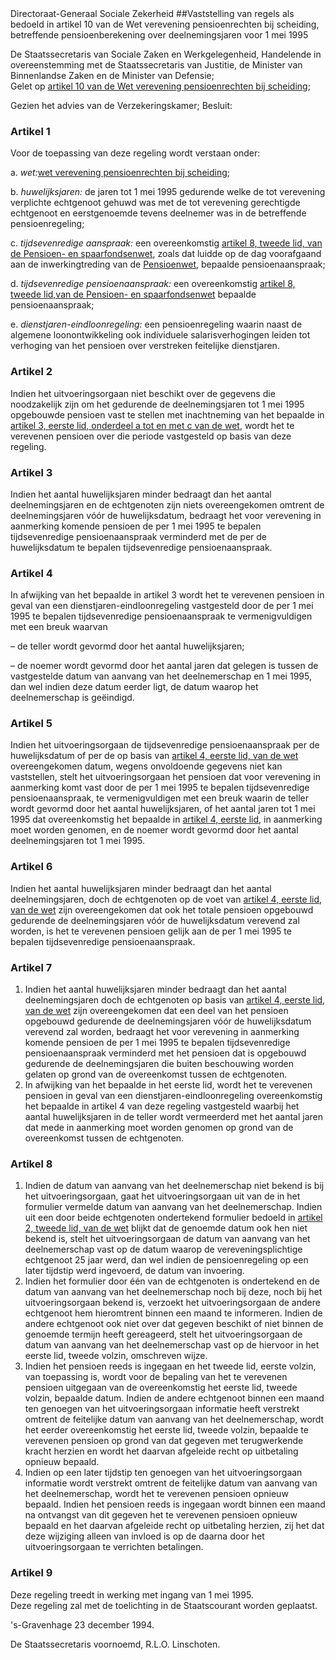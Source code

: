 <meta http-equiv='Content-Type' content='text/html; charset=utf-8' />
Directoraat-Generaal Sociale Zekerheid 
##Vaststelling van regels als bedoeld in artikel 10 van de Wet verevening pensioenrechten bij scheiding, betreffende pensioenberekening over deelnemingsjaren voor 1 mei 1995

De Staatssecretaris van Sociale Zaken en Werkgelegenheid, Handelende in overeenstemming met de Staatssecretaris van Justitie, de Minister van Binnenlandse Zaken en de Minister van Defensie;  
Gelet op [artikel 10 van de Wet verevening pensioenrechten bij scheiding](../../../../../../../../../../wet/wet/verevening/pensioenrechten/bij/scheiding/BWBR0006641/README.md);

Gezien het advies van de Verzekeringskamer;
Besluit:    

### Artikel  1  

Voor de toepassing van deze regeling wordt verstaan onder: 

a. *wet:*[wet verevening pensioenrechten bij scheiding](../../../../../../../../../../wet/wet/verevening/pensioenrechten/bij/scheiding/BWBR0006641/README.md);  

b. *huwelijksjaren:* de jaren tot 1 mei 1995 gedurende welke de tot verevening verplichte echtgenoot gehuwd was met de tot verevening gerechtigde echtgenoot en eerstgenoemde tevens deelnemer was in de betreffende pensioenregeling;  

c. *tijdsevenredige aanspraak:* een overeenkomstig [artikel 8, tweede lid, van de Pensioen- en spaarfondsenwet](../../../../../../../../../../wet/pensioen-/en/spaarfondsenwet/BWBR0002089/README.md), zoals dat luidde op de dag voorafgaand aan de inwerkingtreding van de [Pensioenwet](../../../../../../../../../../wet/pensioenwet/BWBR0020809/README.md), bepaalde pensioenaanspraak;  

d. *tijdsevenredige pensioenaanspraak:* een overeenkomstig [artikel 8, tweede lid,van de Pensioen- en spaarfondsenwet](../../../../../../../../../../wet/pensioen-/en/spaarfondsenwet/BWBR0002089/README.md) bepaalde pensioenaanspraak;  

e. *dienstjaren-eindloonregeling:* een pensioenregeling waarin naast de algemene loonontwikkeling ook individuele salarisverhogingen leiden tot verhoging van het pensioen over verstreken feitelijke dienstjaren.    

### Artikel  2  

Indien het uitvoeringsorgaan niet beschikt over de gegevens die noodzakelijk zijn om het gedurende de deelnemingsjaren tot 1 mei 1995 opgebouwde pensioen vast te stellen met inachtneming van het bepaalde in [artikel 3, eerste lid, onderdeel a tot en met c van de wet](../../../../../../../../../../wet/wet/verevening/pensioenrechten/bij/scheiding/BWBR0006641/README.md), wordt het te verevenen pensioen over die periode vastgesteld op basis van deze regeling.  

### Artikel  3  

Indien het aantal huwelijksjaren minder bedraagt dan het aantal deelnemingsjaren en de echtgenoten zijn niets overeengekomen omtrent de deelnemingsjaren vóór de huwelijksdatum, bedraagt het voor verevening in aanmerking komende pensioen de per 1 mei 1995 te bepalen tijdsevenredige pensioenaanspraak verminderd met de per de huwelijksdatum te bepalen tijdsevenredige pensioenaanspraak.  

### Artikel  4  

In afwijking van het bepaalde in artikel 3 wordt het te verevenen pensioen in geval van een dienstjaren-eindloonregeling vastgesteld door de per 1 mei 1995 te bepalen tijdsevenredige pensioenaanspraak te vermenigvuldigen met een breuk waarvan 

– de teller wordt gevormd door het aantal huwelijksjaren;  

– de noemer wordt gevormd door het aantal jaren dat gelegen is tussen de vastgestelde datum van aanvang van het deelnemerschap en 1 mei 1995, dan wel indien deze datum eerder ligt, de datum waarop het deelnemerschap is geëindigd.    

### Artikel  5  

Indien het uitvoeringsorgaan de tijdsevenredige pensioenaanspraak per de huwelijksdatum of per de op basis van [artikel 4, eerste lid, van de wet](../../../../../../../../../../wet/wet/verevening/pensioenrechten/bij/scheiding/BWBR0006641/README.md) overeengekomen datum, wegens onvoldoende gegevens niet kan vaststellen, stelt het uitvoeringsorgaan het pensioen dat voor verevening in aanmerking komt vast door de per 1 mei 1995 te bepalen tijdsevenredige pensioenaanspraak, te vermenigvuldigen met een breuk waarin de teller wordt gevormd door het aantal huwelijksjaren, of het aantal jaren tot 1 mei 1995 dat overeenkomstig het bepaalde in [artikel 4, eerste lid](../../../../../../../../../../wet/wet/verevening/pensioenrechten/bij/scheiding/BWBR0006641/README.md), in aanmerking moet worden genomen, en de noemer wordt gevormd door het aantal deelnemingsjaren tot 1 mei 1995.  

### Artikel  6  

Indien het aantal huwelijksjaren minder bedraagt dan het aantal deelnemingsjaren, doch de echtgenoten op de voet van [artikel 4, eerste lid, van de wet](../../../../../../../../../../wet/wet/verevening/pensioenrechten/bij/scheiding/BWBR0006641/README.md) zijn overeengekomen dat ook het totale pensioen opgebouwd gedurende de deelnemingsjaren vóór de huwelijksdatum verevend zal worden, is het te verevenen pensioen gelijk aan de per 1 mei 1995 te bepalen tijdsevenredige pensioenaanspraak.  

### Artikel  7  

1.  Indien het aantal huwelijksjaren minder bedraagt dan het aantal deelnemingsjaren doch de echtgenoten op basis van [artikel 4, eerste lid, van de wet](../../../../../../../../../../wet/wet/verevening/pensioenrechten/bij/scheiding/BWBR0006641/README.md) zijn overeengekomen dat een deel van het pensioen opgebouwd gedurende de deelnemingsjaren vóór de huwelijksdatum verevend zal worden, bedraagt het voor verevening in aanmerking komende pensioen de per 1 mei 1995 te bepalen tijdsevenredige pensioenaanspraak verminderd met het pensioen dat is opgebouwd gedurende de deelnemingsjaren die buiten beschouwing worden gelaten op grond van de overeenkomst tussen de echtgenoten.   
2.  In afwijking van het bepaalde in het eerste lid, wordt het te verevenen pensioen in geval van een dienstjaren-eindloonregeling overeenkomstig het bepaalde in artikel 4 van deze regeling vastgesteld waarbij het aantal huwelijksjaren in de teller wordt vermeerderd met het aantal jaren dat mede in aanmerking moet worden genomen op grond van de overeenkomst tussen de echtgenoten.   

### Artikel  8  

1.  Indien de datum van aanvang van het deelnemerschap niet bekend is bij het uitvoeringsorgaan, gaat het uitvoeringsorgaan uit van de in het formulier vermelde datum van aanvang van het deelnemerschap. Indien uit een door beide echtgenoten ondertekend formulier bedoeld in [artikel 2, tweede lid, van de wet](../../../../../../../../../../wet/wet/verevening/pensioenrechten/bij/scheiding/BWBR0006641/README.md) blijkt dat de genoemde datum ook hen niet bekend is, stelt het uitvoeringsorgaan de datum van aanvang van het deelnemerschap vast op de datum waarop de vereveningsplichtige echtgenoot 25 jaar werd, dan wel indien de pensioenregeling op een later tijdstip werd ingevoerd, de datum van invoering.   
2.  Indien het formulier door één van de echtgenoten is ondertekend en de datum van aanvang van het deelnemerschap noch bij deze, noch bij het uitvoeringsorgaan bekend is, verzoekt het uitvoeringsorgaan de andere echtgenoot hem hieromtrent binnen een maand te informeren. Indien de andere echtgenoot ook niet over dat gegeven beschikt of niet binnen de genoemde termijn heeft gereageerd, stelt het uitvoeringsorgaan de datum van aanvang van het deelnemerschap vast op de hiervoor in het eerste lid, tweede volzin, omschreven wijze.   
3.  Indien het pensioen reeds is ingegaan en het tweede lid, eerste volzin, van toepassing is, wordt voor de bepaling van het te verevenen pensioen uitgegaan van de overeenkomstig het eerste lid, tweede volzin, bepaalde datum. Indien de andere echtgenoot binnen een maand ten genoegen van het uitvoeringsorgaan informatie heeft verstrekt omtrent de feitelijke datum van aanvang van het deelnemerschap, wordt het eerder overeenkomstig het eerste lid, tweede volzin, bepaalde te verevenen pensioen op grond van dat gegeven met terugwerkende kracht herzien en wordt het daarvan afgeleide recht op uitbetaling opnieuw bepaald.   
4.  Indien op een later tijdstip ten genoegen van het uitvoeringsorgaan informatie wordt verstrekt omtrent de feitelijke datum van aanvang van het deelnemerschap, wordt het te verevenen pensioen opnieuw bepaald. Indien het pensioen reeds is ingegaan wordt binnen een maand na ontvangst van dit gegeven het te verevenen pensioen opnieuw bepaald en het daarvan afgeleide recht op uitbetaling herzien, zij het dat deze wijziging alleen van invloed is op de daarna door het uitvoeringsorgaan te verrichten betalingen.   

### Artikel  9  

Deze regeling treedt in werking met ingang van 1 mei 1995.  
Deze regeling zal met de toelichting in de Staatscourant worden geplaatst.   

's-Gravenhage 
23 december 1994.    

De Staatssecretaris voornoemd, 
R.L.O. Linschoten.      
